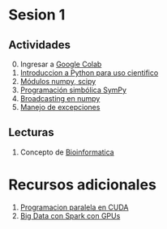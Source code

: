 # Sesion 1

## Actividades
0. Ingresar a [Google Colab](https://colab.research.google.com/)
1. [Introduccion a Python para uso cientifico](http://personal.cimat.mx:8181/~mrivera/cursos/python/python1/Python1.html)
2. [Módulos numpy, scipy](http://personal.cimat.mx:8181/~mrivera/cursos/python/python2/Python2.html)
3. [Programación simbólica SymPy](http://personal.cimat.mx:8181/~mrivera/cursos/python/symbolic/symbolic.html)
4. [Broadcasting en numpy](http://personal.cimat.mx:8181/~mrivera/cursos/python/broadcasting/broadcasting.html)
5. [Manejo de excepciones](http://personal.cimat.mx:8181/~mrivera/cursos/python/excepciones/excepciones.html)

## Lecturas
1. Concepto de [Bioinformatica](http://www.ehu.eus/biofisica/juanma/bioinf/apuntes.htm#1)

# Recursos adicionales
1. [Programacion paralela en CUDA](https://github.com/adsoftsito/insilico/blob/main/books/cuda_by_example.pdf)
2. [Big Data con Spark con GPUs](https://github.com/adsoftsito/insilico/blob/main/books/nvidia_spark.pdf)
